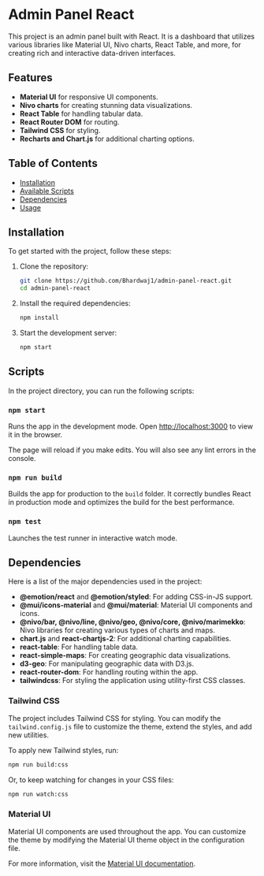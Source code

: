 
# Admin Panel React

This project is an admin panel built with React. It is a dashboard that utilizes various libraries like Material UI, Nivo charts, React Table, and more, for creating rich and interactive data-driven interfaces. 

## Features

- **Material UI** for responsive UI components.
- **Nivo charts** for creating stunning data visualizations.
- **React Table** for handling tabular data.
- **React Router DOM** for routing.
- **Tailwind CSS** for styling.
- **Recharts and Chart.js** for additional charting options.

## Table of Contents

- [Installation](#installation)
- [Available Scripts](#available-scripts)
- [Dependencies](#dependencies)
- [Usage](#usage)

## Installation

To get started with the project, follow these steps:

1. Clone the repository:
   ```bash
   git clone https://github.com/Bhardwaj1/admin-panel-react.git
   cd admin-panel-react
   ```

2. Install the required dependencies:
   ```bash
   npm install
   ```

3. Start the development server:
   ```bash
   npm start
   ```

## Scripts

In the project directory, you can run the following scripts:

### `npm start`

Runs the app in the development mode. Open [http://localhost:3000](http://localhost:3000) to view it in the browser.

The page will reload if you make edits. You will also see any lint errors in the console.

### `npm run build`

Builds the app for production to the `build` folder. It correctly bundles React in production mode and optimizes the build for the best performance.

### `npm test`

Launches the test runner in interactive watch mode.


## Dependencies

Here is a list of the major dependencies used in the project:

- **@emotion/react** and **@emotion/styled**: For adding CSS-in-JS support.
- **@mui/icons-material** and **@mui/material**: Material UI components and icons.
- **@nivo/bar, @nivo/line, @nivo/geo, @nivo/core, @nivo/marimekko**: Nivo libraries for creating various types of charts and maps.
- **chart.js** and **react-chartjs-2**: For additional charting capabilities.
- **react-table**: For handling table data.
- **react-simple-maps**: For creating geographic data visualizations.
- **d3-geo**: For manipulating geographic data with D3.js.
- **react-router-dom**: For handling routing within the app.
- **tailwindcss**: For styling the application using utility-first CSS classes.


### Tailwind CSS

The project includes Tailwind CSS for styling. You can modify the `tailwind.config.js` file to customize the theme, extend the styles, and add new utilities.

To apply new Tailwind styles, run:

```bash
npm run build:css
```

Or, to keep watching for changes in your CSS files:

```bash
npm run watch:css
```

### Material UI

Material UI components are used throughout the app. You can customize the theme by modifying the Material UI theme object in the configuration file.

For more information, visit the [Material UI documentation](https://mui.com/).

